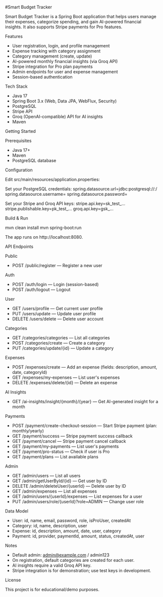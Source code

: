 #Smart Budget Tracker

Smart Budget Tracker is a Spring Boot application that helps users manage their expenses, categorize spending, and gain AI-powered financial insights. It also supports Stripe payments for Pro features.

Features

- User registration, login, and profile management
- Expense tracking with category assignment
- Category management (create, update)
- AI-powered monthly financial insights (via Groq API)
- Stripe integration for Pro plan payments
- Admin endpoints for user and expense management
- Session-based authentication

Tech Stack

- Java 17
- Spring Boot 3.x (Web, Data JPA, WebFlux, Security)
- PostgreSQL
- Stripe API
- Groq (OpenAI-compatible) API for AI insights
- Maven

Getting Started

Prerequisites

- Java 17+
- Maven
- PostgreSQL database

Configuration

Edit src/main/resources/application.properties:

Set your PostgreSQL credentials:
  spring.datasource.url=jdbc:postgresql://<host>:<port>/<db>
  spring.datasource.username=<username>
  spring.datasource.password=<password>

Set your Stripe and Groq API keys:
  stripe.api.key=sk_test_...
  stripe.publishable.key=pk_test_...
  groq.api.key=gsk_...

Build & Run

mvn clean install
mvn spring-boot:run

The app runs on http://localhost:8080.

API Endpoints

Public

- POST /public/register — Register a new user

Auth

- POST /auth/login — Login (session-based)
- POST /auth/logout — Logout

User

- GET /users/profile — Get current user profile
- PUT /users/update — Update user profile
- DELETE /users/delete — Delete user account

Categories

- GET /categories/categories — List all categories
- POST /categories/create — Create a category
- PUT /categories/update/{id} — Update a category

Expenses

- POST /expenses/create — Add an expense (fields: description, amount, date, categoryId)
- GET /expenses/my-expenses — List user's expenses
- DELETE /expenses/delete/{id} — Delete an expense

AI Insights

- GET /ai-insights/insight/{month}/{year} — Get AI-generated insight for a month

Payments

- POST /payment/create-checkout-session — Start Stripe payment (plan: monthly/yearly)
- GET /payment/success — Stripe payment success callback
- GET /payment/cancel — Stripe payment cancel callback
- GET /payment/my-payments — List user's payments
- GET /payment/pro-status — Check if user is Pro
- GET /payment/plans — List available plans

Admin

- GET /admin/users — List all users
- GET /admin/getUserById/{id} — Get user by ID
- DELETE /admin/deleteUser/{userId} — Delete user by ID
- GET /admin/expenses — List all expenses
- GET /admin/users/{userId}/expenses — List expenses for a user
- PUT /admin/users/role/{userId}?role=ADMIN — Change user role

Data Model

- User: id, name, email, password, role, isProUser, createdAt
- Category: id, name, description, user
- Expense: id, description, amount, date, user, category
- Payment: id, provider, paymentId, amount, status, createdAt, user

Notes

- Default admin: admin@example.com / admin123
- On registration, default categories are created for each user.
- AI insights require a valid Groq API key.
- Stripe integration is for demonstration; use test keys in development.

License

This project is for educational/demo purposes.
